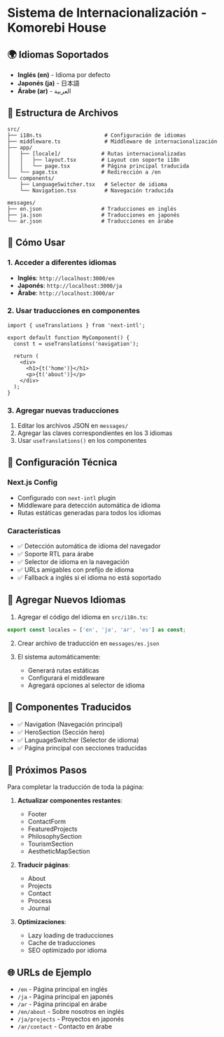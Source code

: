 # Sistema de Internacionalización - Komorebi House

## 🌍 Idiomas Soportados

- **Inglés (en)** - Idioma por defecto
- **Japonés (ja)** - 日本語
- **Árabe (ar)** - العربية

## 📁 Estructura de Archivos

```
src/
├── i18n.ts                    # Configuración de idiomas
├── middleware.ts              # Middleware de internacionalización
├── app/
│   ├── [locale]/             # Rutas internacionalizadas
│   │   ├── layout.tsx        # Layout con soporte i18n
│   │   └── page.tsx          # Página principal traducida
│   └── page.tsx              # Redirección a /en
└── components/
    ├── LanguageSwitcher.tsx   # Selector de idioma
    └── Navigation.tsx         # Navegación traducida

messages/
├── en.json                   # Traducciones en inglés
├── ja.json                   # Traducciones en japonés
└── ar.json                   # Traducciones en árabe
```

## 🚀 Cómo Usar

### 1. Acceder a diferentes idiomas

- **Inglés**: `http://localhost:3000/en`
- **Japonés**: `http://localhost:3000/ja`
- **Árabe**: `http://localhost:3000/ar`

### 2. Usar traducciones en componentes

```tsx
import { useTranslations } from 'next-intl';

export default function MyComponent() {
  const t = useTranslations('navigation');
  
  return (
    <div>
      <h1>{t('home')}</h1>
      <p>{t('about')}</p>
    </div>
  );
}
```

### 3. Agregar nuevas traducciones

1. Editar los archivos JSON en `messages/`
2. Agregar las claves correspondientes en los 3 idiomas
3. Usar `useTranslations()` en los componentes

## 🔧 Configuración Técnica

### Next.js Config
- Configurado con `next-intl` plugin
- Middleware para detección automática de idioma
- Rutas estáticas generadas para todos los idiomas

### Características
- ✅ Detección automática de idioma del navegador
- ✅ Soporte RTL para árabe
- ✅ Selector de idioma en la navegación
- ✅ URLs amigables con prefijo de idioma
- ✅ Fallback a inglés si el idioma no está soportado

## 📝 Agregar Nuevos Idiomas

1. Agregar el código del idioma en `src/i18n.ts`:
```typescript
export const locales = ['en', 'ja', 'ar', 'es'] as const;
```

2. Crear archivo de traducción en `messages/es.json`

3. El sistema automáticamente:
   - Generará rutas estáticas
   - Configurará el middleware
   - Agregará opciones al selector de idioma

## 🎨 Componentes Traducidos

- ✅ Navigation (Navegación principal)
- ✅ HeroSection (Sección hero)
- ✅ LanguageSwitcher (Selector de idioma)
- ✅ Página principal con secciones traducidas

## 🔄 Próximos Pasos

Para completar la traducción de toda la página:

1. **Actualizar componentes restantes**:
   - Footer
   - ContactForm
   - FeaturedProjects
   - PhilosophySection
   - TourismSection
   - AestheticMapSection

2. **Traducir páginas**:
   - About
   - Projects
   - Contact
   - Process
   - Journal

3. **Optimizaciones**:
   - Lazy loading de traducciones
   - Cache de traducciones
   - SEO optimizado por idioma

## 🌐 URLs de Ejemplo

- `/en` - Página principal en inglés
- `/ja` - Página principal en japonés  
- `/ar` - Página principal en árabe
- `/en/about` - Sobre nosotros en inglés
- `/ja/projects` - Proyectos en japonés
- `/ar/contact` - Contacto en árabe
